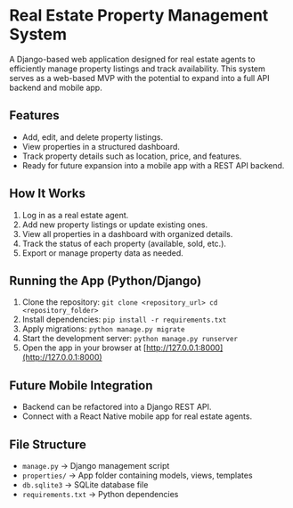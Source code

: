 # Real Estate Property Management System
A Django-based web application designed for real estate agents to efficiently manage property listings and track availability. This system serves as a web-based MVP with the potential to expand into a full API backend and mobile app.

## Features
- Add, edit, and delete property listings.
- View properties in a structured dashboard.
- Track property details such as location, price, and features.
- Ready for future expansion into a mobile app with a REST API backend.

## How It Works
1. Log in as a real estate agent.
2. Add new property listings or update existing ones.
3. View all properties in a dashboard with organized details.
4. Track the status of each property (available, sold, etc.).
5. Export or manage property data as needed.

## Running the App (Python/Django)
1. Clone the repository: ```git clone <repository_url> cd <repository_folder>```
2. Install dependencies: ```pip install -r requirements.txt```
3. Apply migrations: ```python manage.py migrate```
4. Start the development server: ```python manage.py runserver```
5. Open the app in your browser at [http://127.0.0.1:8000](http://127.0.0.1:8000)

## Future Mobile Integration
- Backend can be refactored into a Django REST API.
- Connect with a React Native mobile app for real estate agents.

## File Structure
- `manage.py` → Django management script
- `properties/` → App folder containing models, views, templates
- `db.sqlite3` → SQLite database file
- `requirements.txt` → Python dependencies
